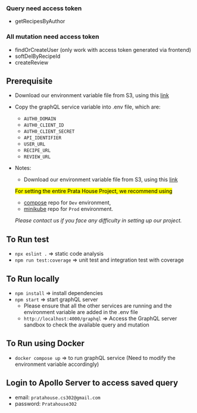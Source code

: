 ### Query need access token
- getRecipesByAuthor
### All mutation need access token
- findOrCreateUser (only work with access token generated via frontend)
- softDelByRecipeId
- createReview

## Prerequisite
- Download our environment variable file from S3, using this [link](https://assets-prata-house.s3.ap-southeast-1.amazonaws.com/Environment+File/CS302_G1_T4_ENV.txt)
- Copy the graphQL service variable into .env file, which are:
  - `AUTH0_DOMAIN`
  - `AUTH0_CLIENT_ID`
  - `AUTH0_CLIENT_SECRET`
  - `API_IDENTIFIER`
  - `USER_URL`
  - `RECIPE_URL`
  - `REVIEW_URL`
- Notes: 
  - Download our environment variable file from S3, using this [link](https://assets-prata-house.s3.ap-southeast-1.amazonaws.com/Environment+File/CS302_G1_T4_ENV.txt)

  <mark>For setting the entire Prata House Project, we recommend using 
  - [compose](https://gitlab.com/cs302-2024/g1-team4/compose) repo for `Dev` environment, 
  - [minikube](https://gitlab.com/cs302-2024/g1-team4/kubernetes) repo for `Prod` environment.

  _Please contact us if you face any difficulty in setting up our project._

## To Run test
- `npx eslint .` => static code analysis
- `npm run test:coverage` => unit test and integration test with coverage

## To Run locally
- `npm install` => install dependencies
- `npm start` => start graphQL server
  - Please ensure that all the other services are running and the environment variable are added in the .env file
  - `http://localhost:4000/graphql` => Access the GraphQL server sandbox to check the available query and mutation

## To Run using Docker
- `docker compose up` => to run graphQL service (Need to modify the environment variable accordingly)

## Login to Apollo Server to access saved query
- email: `pratahouse.cs302@gmail.com`
- password: `Pratahouse302`
